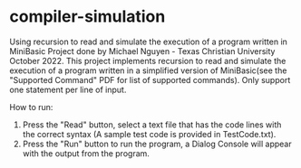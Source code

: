 # compiler-simulation
Using recursion to read and simulate the execution of a program written in MiniBasic
Project done by Michael Nguyen - Texas Christian University October 2022.
This project implements recursion to read and simulate the execution of a program written in a
simplified version of MiniBasic(see the "Supported Command" PDF for list of supported commands). Only support one statement per line of input.

How to run: 
1. Press the "Read" button, select a text file that has the code lines with the correct syntax (A sample test code is provided in TestCode.txt). 
2. Press the "Run" button to run the program, a Dialog Console will appear with the output from the program. 
